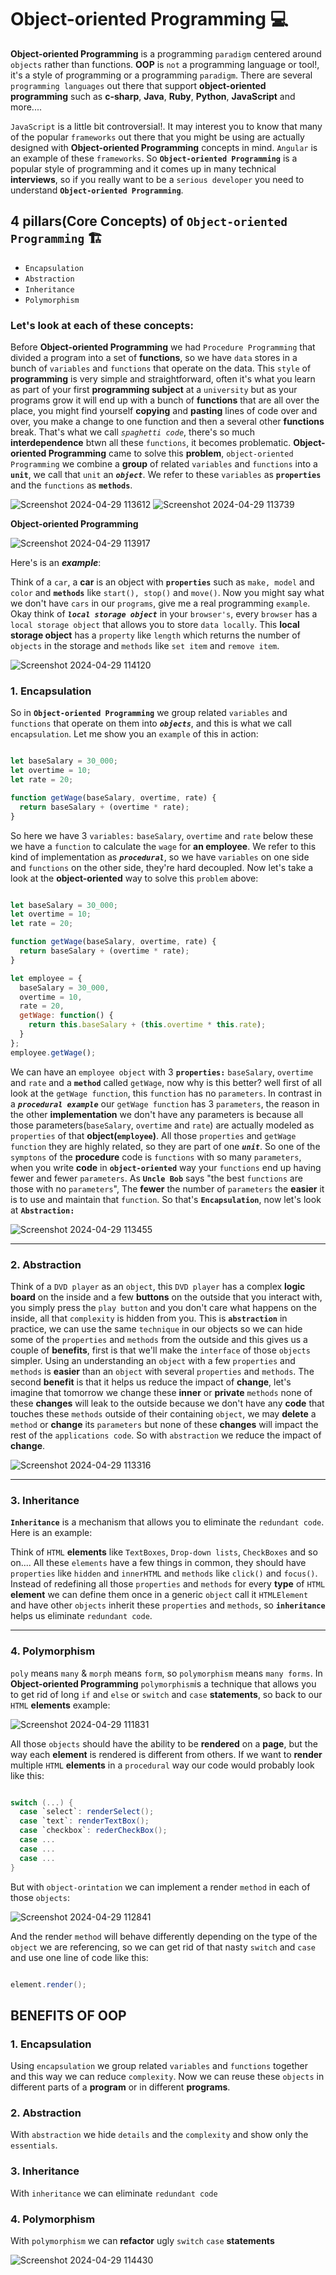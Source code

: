 # Object-oriented Programming 💻
**Object-oriented Programming** is a programming `paradigm` centered around `objects` rather than functions. **OOP** is `not` a programming language or tool!, it's a style of programming or a programming `paradigm`. There are several `programming languages` out there that support **object-oriented programming** such as **c-sharp**, **Java**, **Ruby**, **Python**, **JavaScript** and more....

`JavaScript` is a little bit controversial!. It may interest you to know that many of the popular `frameworks` out there that you might be using are actually designed with **Object-oriented Programming** concepts in mind. `Angular` is an example of these `frameworks`. So **`Object-oriented Programming`** is a popular style of programming and it comes up in many technical **interviews**, so if you really want to be a `serious developer` you need to understand **`Object-oriented Programming`**. 

## 4 pillars(Core Concepts) of `Object-oriented Programming` 🏗️
* `Encapsulation`
* `Abstraction`
* `Inheritance`
* `Polymorphism`

### Let's look at each of these concepts:
Before **Object-oriented Programming** we had `Procedure Programming` that divided a program into a set of **functions**, so we have `data` stores in a bunch of `variables` and `functions` that operate on the data. This `style` of **programming** is very simple and straightforward, often it's what you learn as part of your first **programming subject** at a `university` but as your programs grow it will end up with a bunch of **functions** that are all over the place, you might find yourself **copying** and **pasting** lines of code over and over, you make a change to one function and then a several other **functions** break. That's what we call _`spaghetti code`_, there's so much **interdependence** btwn all these `functions`, it becomes problematic. **Object-oriented Programming** came to solve this **problem**, `object-oriented Programming` we combine a **group** of related `variables` and `functions` into a **`unit`**, we call that `unit` an _**`object`**_. We refer to these `variables` as **`properties`** and the `functions` as **`methods`**.

![Screenshot 2024-04-29 113612](https://github.com/elyse502/Practices/assets/125453474/82c44f33-9511-44f1-a05c-58965f14d381) ![Screenshot 2024-04-29 113739](https://github.com/elyse502/Practices/assets/125453474/e5d53c1f-bf16-4823-8bd5-14cad979cfce)

**Object-oriented Programming**

![Screenshot 2024-04-29 113917](https://github.com/elyse502/Practices/assets/125453474/a990d5d3-c11b-4ae8-ac30-fd4cce85ed1b)

Here's is an _**example**_:

Think of a `car`, a **car** is an object with **`properties`** such as `make, model` and `color` and **`methods`** like `start(), stop()` and `move()`. Now you might say what we don't have `cars` in our `programs`, give me a real programming `example`. Okay think of _**`local storage object`**_ in your `browser's`, every `browser` has a `local storage object` that allows you to store `data locally`. This **local storage object** has a `property` like `length` which returns the number of `objects` in the storage and `methods` like `set item` and `remove item`.

![Screenshot 2024-04-29 114120](https://github.com/elyse502/Practices/assets/125453474/36b4bd05-1ecc-4b25-a6d1-36de4c3d17e6)

### 1. Encapsulation
So in **`Object-oriented Programming`** we group related `variables` and `functions` that operate on them into _**`objects`**_, and this is what we call `encapsulation`. Let me show you an `example` of this in action:

```javascript

let baseSalary = 30_000;
let overtime = 10;
let rate = 20;

function getWage(baseSalary, overtime, rate) {
  return baseSalary + (overtime * rate);
}

```
So here we have 3 `variables:` `baseSalary`, `overtime` and `rate` below these we have a `function` to calculate the `wage` for **an employee**. We refer to this kind of implementation as _**`procedural`**_, so we have `variables` on one side and `functions` on the other side, they're hard decoupled. Now let's take a look at the **object-oriented** way to solve this `problem` above:

```javascript

let baseSalary = 30_000;
let overtime = 10;
let rate = 20;

function getWage(baseSalary, overtime, rate) {
  return baseSalary + (overtime * rate);
}

let employee = {
  baseSalary = 30_000,
  overtime = 10,
  rate = 20,
  getWage: function() {
    return this.baseSalary + (this.overtime * this.rate);
  }
};
employee.getWage();

```
We can have an `employee object` with 3 **`properties:`** `baseSalary`, `overtime` and `rate` and a **`method`** called `getWage`, now why is this better? well first of all look at the `getWage function`, this `function` has no `parameters`. In contrast in a _**`procedural example`**_ our `getWage function` has 3 `parameters`, the reason in the other **implementation** we don't have any parameters is because all those parameters(`baseSalary`, `overtime` and `rate`) are actually modeled as `properties` of that **object(`employee`)**. All those `properties` and `getWage function` they are highly related, so they are part of one _**`unit`**_. So one of the `symptons` of the **procedure** code is `functions` with so many `parameters`, when you write **code** in **`object-oriented`** way your `functions` end up having fewer and fewer `parameters`. As **`Uncle Bob`** says "the best `functions` are those with no `parameters`", The **fewer** the number of `parameters` the **easier** it is to use and maintain that `function`. So that's **`Encapsulation`**, now let's look at **`Abstraction:`**

![Screenshot 2024-04-29 113455](https://github.com/elyse502/Practices/assets/125453474/7925d938-2f34-42ea-b9db-ec64166005db)

---

### 2. Abstraction
Think of a `DVD player` as an `object`, this `DVD player` has a complex **logic board** on the inside and a few **buttons** on the outside that you interact with, you simply press the `play button` and you don't care what happens on the inside, all that `complexity` is hidden from you. This is **`abstraction`** in practice, we can use the same `technique` in our objects so we can hide some of the `properties` and `methods` from the outside and this gives us a couple of **benefits**, first is that we'll make the `interface` of those `objects` simpler. Using an understanding an `object` with a few `properties` and `methods` is **easier** than an `object` with several `properties` and `methods`. The second **benefit** is that it helps us reduce the impact of **change**, let's imagine that tomorrow we change these **inner** or **private** `methods` none of these **changes** will leak to the outside because we don't have any **code** that touches these `methods` outside of their containing `object`, we may **delete** a `method` or **change** its `parameters` but none of these **changes** will impact the rest of the `applications code`. So with `abstraction` we reduce the impact of **change**.

![Screenshot 2024-04-29 113316](https://github.com/elyse502/Practices/assets/125453474/9a01f05e-e1a6-49b8-befb-3036e5b5c584)

---

### 3. Inheritance
**`Inheritance`** is a mechanism that allows you to eliminate the `redundant code`. Here is an example:

Think of `HTML` **elements** like `TextBoxes`, `Drop-down lists`, `CheckBoxes` and so on.... All these `elements` have a few things in common, they should have `properties` like `hidden` and `innerHTML` and `methods` like `click()` and `focus()`. Instead of redefining all those `properties` and `methods` for every **type** of `HTML` **element** we can define them once in a generic `object` call it `HTMLElement` and have other `objects` inherit these `properties` and `methods`, so **`inheritance`** helps us eliminate `redundant code`.

---

### 4. Polymorphism
`poly` means `many` & `morph` means `form`, so `polymorphism` means `many forms`. In **Object-oriented Programming** `polymorphism`is a technique that allows you to get rid of long `if` and `else` or `switch` and `case` **statements**, so back to our `HTML` **elements** example:

![Screenshot 2024-04-29 111831](https://github.com/elyse502/Practices/assets/125453474/dfff2d30-7118-48b8-8bf0-20f59b6269ad)

All those `objects` should have the ability to be **rendered** on a **page**, but the way each **element** is rendered is different from others. If we want to **render** multiple `HTML` **elements** in a `procedural` way our code would probably look like this:

```groovy

switch (...) {
  case `select`: renderSelect();
  case `text`: renderTextBox();
  case `checkbox`: rederCheckBox();
  case ...
  case ...
  case ...
}

```

But with `object-orintation` we can implement a render `method` in each of those `objects`: 

![Screenshot 2024-04-29 112841](https://github.com/elyse502/Practices/assets/125453474/1fb4befe-5126-42bd-901c-2181c6b69e3d)

And the render `method` will behave differently depending on the type of the `object` we are referencing, so we can get rid of that nasty `switch` and `case` and use one line of code like this:

```groovy

element.render();

```

## BENEFITS OF OOP
### 1. Encapsulation
Using `encapsulation` we group related `variables` and `functions` together and this way we can reduce `complexity`. Now we can reuse these `objects` in different parts of a **program** or in different **programs**.

### 2. Abstraction
With `abstraction` we hide `details` and the `complexity` and show only the `essentials`.

### 3. Inheritance
With `inheritance` we can eliminate `redundant code`

### 4. Polymorphism
With `polymorphism` we can **refactor** ugly `switch`  `case` **statements**

![Screenshot 2024-04-29 114430](https://github.com/elyse502/Practices/assets/125453474/bcc72d8f-17b6-42a1-b6f2-e0bcbe42f2af)




















